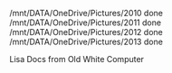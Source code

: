 /mnt/DATA/OneDrive/Pictures/2010 done
/mnt/DATA/OneDrive/Pictures/2011 done
/mnt/DATA/OneDrive/Pictures/2012 done
/mnt/DATA/OneDrive/Pictures/2013 done


Lisa Docs from Old White Computer
